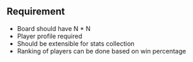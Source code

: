 ## Requirement

- Board should have N * N
- Player profile required
- Should be extensible for stats collection
- Ranking of players can be done based on win percentage